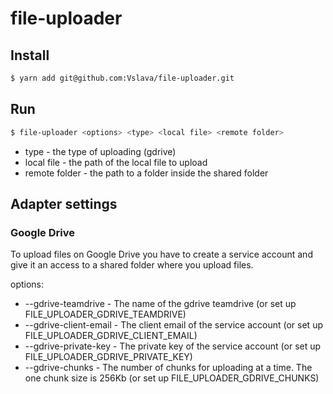 # file-uploader

## Install

```bash
$ yarn add git@github.com:Vslava/file-uploader.git
```

## Run

```bash
$ file-uploader <options> <type> <local file> <remote folder>
```

- type - the type of uploading (gdrive)
- local file - the path of the local file to upload
- remote folder - the path to a folder inside the shared folder

## Adapter settings

### Google Drive

To upload files on Google Drive you have to create a service account and give it an access to a shared folder
where you upload files.

options:

- --gdrive-teamdrive - The name of the gdrive teamdrive (or set up FILE_UPLOADER_GDRIVE_TEAMDRIVE)
- --gdrive-client-email - The client email of the service account (or set up FILE_UPLOADER_GDRIVE_CLIENT_EMAIL)
- --gdrive-private-key - The private key of the service account (or set up FILE_UPLOADER_GDRIVE_PRIVATE_KEY)
- --gdrive-chunks - The number of chunks for uploading at a time. The one chunk size is 256Kb (or set up FILE_UPLOADER_GDRIVE_CHUNKS)
